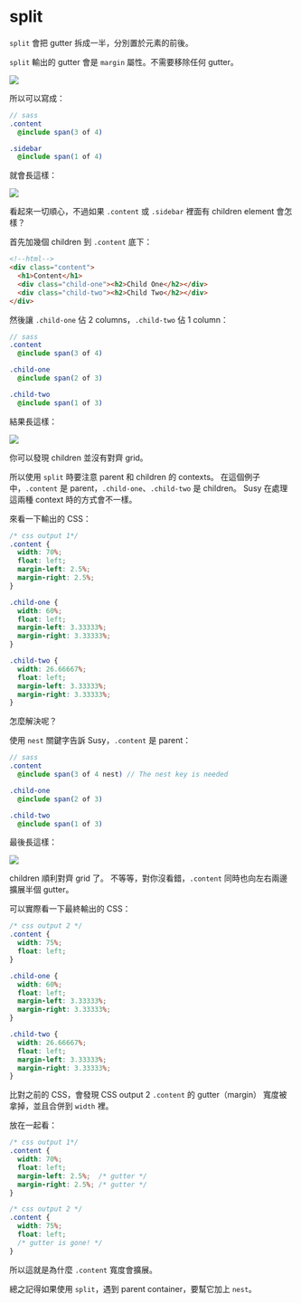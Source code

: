 # split

`split` 會把 gutter 拆成一半，分別置於元素的前後。

`split` 輸出的 gutter 會是 `margin` 屬性。不需要移除任何 gutter。

![](https://i.imgur.com/uKTAbuE.png)

所以可以寫成：

```sass
// sass
.content
  @include span(3 of 4)

.sidebar
  @include span(1 of 4)
```

就會長這樣：

![](https://i.imgur.com/1t31Rkk.png)

看起來一切順心，不過如果 `.content` 或 `.sidebar` 裡面有 children element 會怎樣？

首先加幾個 children 到 `.content` 底下：

```html
<!--html-->
<div class="content">
  <h1>Content</h1>
  <div class="child-one"><h2>Child One</h2></div>
  <div class="child-two"><h2>Child Two</h2></div>
</div>
```

然後讓 `.child-one` 佔 2 columns，`.child-two` 佔 1 column：

```sass
// sass
.content
  @include span(3 of 4)

.child-one
  @include span(2 of 3)

.child-two
  @include span(1 of 3)
```

結果長這樣：

![](https://i.imgur.com/RyP2hiF.png)

你可以發現 children 並沒有對齊 grid。

所以使用 `split` 時要注意 parent 和 children 的 contexts。
在這個例子中，`.content` 是 parent，`.child-one`、`.child-two` 是 children。
Susy 在處理這兩種 context 時的方式會不一樣。

來看一下輸出的 CSS：

```css
/* css output 1*/
.content {
  width: 70%;
  float: left;
  margin-left: 2.5%;
  margin-right: 2.5%;
}

.child-one {
  width: 60%;
  float: left;
  margin-left: 3.33333%;
  margin-right: 3.33333%;
}

.child-two {
  width: 26.66667%;
  float: left;
  margin-left: 3.33333%;
  margin-right: 3.33333%;
}
```

怎麼解決呢？

使用 `nest` 關鍵字告訴 Susy，`.content` 是 parent：

```sass
// sass
.content
  @include span(3 of 4 nest) // The nest key is needed

.child-one
  @include span(2 of 3)

.child-two
  @include span(1 of 3)
```

最後長這樣：

![](https://i.imgur.com/Tezmgt7.png)

children 順利對齊 grid 了。
不等等，對你沒看錯，`.content` 同時也向左右兩邊擴展半個 gutter。

可以實際看一下最終輸出的 CSS：

```css
/* css output 2 */
.content {
  width: 75%;
  float: left;
}

.child-one {
  width: 60%;
  float: left;
  margin-left: 3.33333%;
  margin-right: 3.33333%;
}

.child-two {
  width: 26.66667%;
  float: left;
  margin-left: 3.33333%;
  margin-right: 3.33333%;
}
```

比對之前的 CSS，會發現 CSS output 2 `.content` 的 gutter（margin） 寬度被拿掉，並且合併到 `width` 裡。

放在一起看：

```css
/* css output 1*/
.content {
  width: 70%;
  float: left;
  margin-left: 2.5%;  /* gutter */
  margin-right: 2.5%; /* gutter */
}

/* css output 2 */
.content {
  width: 75%;
  float: left;
  /* gutter is gone! */
}
```

所以這就是為什麼 `.content` 寬度會擴展。

總之記得如果使用 `split`，遇到 parent container，要幫它加上 `nest`。
